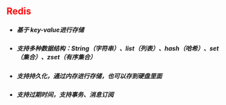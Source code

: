## <font color='red'>Redis</font>



- ##### 基于 key-value进行存储

- ##### 支持多种数据结构：String（字符串）、list（列表）、hash（哈希）、set（集合）、zset（有序集合）

- ##### 支持持久化，通过内存进行存储，也可以存到硬盘里面

- ##### 支持过期时间，支持事务、消息订阅